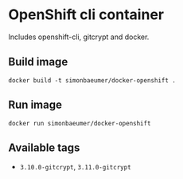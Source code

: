 # OpenShift cli container

Includes openshift-cli, gitcrypt and docker.

## Build image

`docker build -t simonbaeumer/docker-openshift .`

## Run image

`docker run simonbaeumer/docker-openshift` 

## Available tags

 - `3.10.0-gitcrypt`, `3.11.0-gitcrypt`